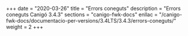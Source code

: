 +++
date        = "2020-03-26"
title       = "Errors coneguts"
description = "Errors coneguts Canigó 3.4.3"
sections    = "canigo-fwk-docs"
enllac		= "/canigo-fwk-docs/documentacio-per-versions/3.4LTS/3.4.3/errors-coneguts/"
weight      = 2
+++
